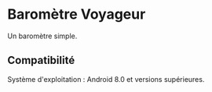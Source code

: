 # Baromètre Voyageur

Un baromètre simple.

## Compatibilité

Système d'exploitation : Android 8.0 et versions supérieures.
